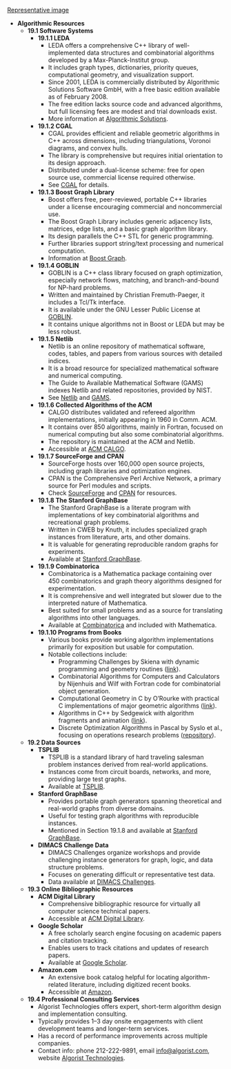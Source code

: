 [Representative image](ADM-ch19-resources.best.png)

- **Algorithmic Resources**
  - **19.1 Software Systems**
    - **19.1.1 LEDA**
      - LEDA offers a comprehensive C++ library of well-implemented data structures and combinatorial algorithms developed by a Max-Planck-Institut group.
      - It includes graph types, dictionaries, priority queues, computational geometry, and visualization support.
      - Since 2001, LEDA is commercially distributed by Algorithmic Solutions Software GmbH, with a free basic edition available as of February 2008.
      - The free edition lacks source code and advanced algorithms, but full licensing fees are modest and trial downloads exist.
      - More information at [Algorithmic Solutions](http://www.algorithmic-solutions.com/).
    - **19.1.2 CGAL**
      - CGAL provides efficient and reliable geometric algorithms in C++ across dimensions, including triangulations, Voronoi diagrams, and convex hulls.
      - The library is comprehensive but requires initial orientation to its design approach.
      - Distributed under a dual-license scheme: free for open source use, commercial license required otherwise.
      - See [CGAL](https://www.cgal.org) for details.
    - **19.1.3 Boost Graph Library**
      - Boost offers free, peer-reviewed, portable C++ libraries under a license encouraging commercial and noncommercial use.
      - The Boost Graph Library includes generic adjacency lists, matrices, edge lists, and a basic graph algorithm library.
      - Its design parallels the C++ STL for generic programming.
      - Further libraries support string/text processing and numerical computation.
      - Information at [Boost Graph](http://www.boost.org/libs/graph/doc).
    - **19.1.4 GOBLIN**
      - GOBLIN is a C++ class library focused on graph optimization, especially network flows, matching, and branch-and-bound for NP-hard problems.
      - Written and maintained by Christian Fremuth-Paeger, it includes a Tcl/Tk interface.
      - It is available under the GNU Lesser Public License at [GOBLIN](http://www.math.uni-augsburg.de/~fremuth/goblin.html).
      - It contains unique algorithms not in Boost or LEDA but may be less robust.
    - **19.1.5 Netlib**
      - Netlib is an online repository of mathematical software, codes, tables, and papers from various sources with detailed indices.
      - It is a broad resource for specialized mathematical software and numerical computing.
      - The Guide to Available Mathematical Software (GAMS) indexes Netlib and related repositories, provided by NIST.
      - See [Netlib](http://www.netlib.org) and [GAMS](http://gams.nist.gov).
    - **19.1.6 Collected Algorithms of the ACM**
      - CALGO distributes validated and refereed algorithm implementations, initially appearing in 1960 in Comm. ACM.
      - It contains over 850 algorithms, mainly in Fortran, focused on numerical computing but also some combinatorial algorithms.
      - The repository is maintained at the ACM and Netlib.
      - Accessible at [ACM CALGO](http://www.acm.org/calgo/).
    - **19.1.7 SourceForge and CPAN**
      - SourceForge hosts over 160,000 open source projects, including graph libraries and optimization engines.
      - CPAN is the Comprehensive Perl Archive Network, a primary source for Perl modules and scripts.
      - Check [SourceForge](http://sourceforge.net/) and [CPAN](http://www.cpan.org/) for resources.
    - **19.1.8 The Stanford GraphBase**
      - The Stanford GraphBase is a literate program with implementations of key combinatorial algorithms and recreational graph problems.
      - Written in CWEB by Knuth, it includes specialized graph instances from literature, arts, and other domains.
      - It is valuable for generating reproducible random graphs for experiments.
      - Available at [Stanford GraphBase](http://www-cs-faculty.stanford.edu/~knuth/sgb.html).
    - **19.1.9 Combinatorica**
      - Combinatorica is a Mathematica package containing over 450 combinatorics and graph theory algorithms designed for experimentation.
      - It is comprehensive and well integrated but slower due to the interpreted nature of Mathematica.
      - Best suited for small problems and as a source for translating algorithms into other languages.
      - Available at [Combinatorica](http://www.combinatorica.com) and included with Mathematica.
    - **19.1.10 Programs from Books**
      - Various books provide working algorithm implementations primarily for exposition but usable for computation.
      - Notable collections include:
        - Programming Challenges by Skiena with dynamic programming and geometry routines ([link](http://www.programming-challenges.com)).
        - Combinatorial Algorithms for Computers and Calculators by Nijenhuis and Wilf with Fortran code for combinatorial object generation.
        - Computational Geometry in C by O’Rourke with practical C implementations of major geometric algorithms ([link](http://maven.smith.edu/~orourke/code.html)).
        - Algorithms in C++ by Sedgewick with algorithm fragments and animation ([link](http://www.cs.princeton.edu/~rs/)).
        - Discrete Optimization Algorithms in Pascal by Syslo et al., focusing on operations research problems ([repository](http://www.cs.sunysb.edu/~algorith)).
  - **19.2 Data Sources**
    - **TSPLIB**
      - TSPLIB is a standard library of hard traveling salesman problem instances derived from real-world applications.
      - Instances come from circuit boards, networks, and more, providing large test graphs.
      - Available at [TSPLIB](http://www.iwr.uni-heidelberg.de/groups/comopt/software/TSPLIB95/).
    - **Stanford GraphBase**
      - Provides portable graph generators spanning theoretical and real-world graphs from diverse domains.
      - Useful for testing graph algorithms with reproducible instances.
      - Mentioned in Section 19.1.8 and available at [Stanford GraphBase](http://www-cs-faculty.stanford.edu/~knuth/sgb.html).
    - **DIMACS Challenge Data**
      - DIMACS Challenges organize workshops and provide challenging instance generators for graph, logic, and data structure problems.
      - Focuses on generating difficult or representative test data.
      - Data available at [DIMACS Challenges](http://dimacs.rutgers.edu/Challenges).
  - **19.3 Online Bibliographic Resources**
    - **ACM Digital Library**
      - Comprehensive bibliographic resource for virtually all computer science technical papers.
      - Accessible at [ACM Digital Library](http://portal.acm.org/).
    - **Google Scholar**
      - A free scholarly search engine focusing on academic papers and citation tracking.
      - Enables users to track citations and updates of research papers.
      - Available at [Google Scholar](http://scholar.google.com/).
    - **Amazon.com**
      - An extensive book catalog helpful for locating algorithm-related literature, including digitized recent books.
      - Accessible at [Amazon](http://www.amazon.com).
  - **19.4 Professional Consulting Services**
    - Algorist Technologies offers expert, short-term algorithm design and implementation consulting.
    - Typically provides 1–3 day onsite engagements with client development teams and longer-term services.
    - Has a record of performance improvements across multiple companies.
    - Contact info: phone 212-222-9891, email info@algorist.com, website [Algorist Technologies](http://www.algorist.com).
